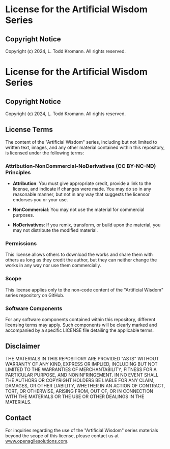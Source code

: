 # License for the Artificial Wisdom Series

## Copyright Notice

Copyright (c) 2024, L. Todd Kromann. All rights reserved.

# License for the Artificial Wisdom Series

## Copyright Notice

Copyright (c) 2024, L. Todd Kromann. All rights reserved.

## License Terms

The content of the "Artificial Wisdom" series, including but not limited to written text, images, and any other material contained within this repository, is licensed under the following terms:

### Attribution-NonCommercial-NoDerivatives (CC BY-NC-ND) Principles

- **Attribution**: You must give appropriate credit, provide a link to the license, and indicate if changes were made. You may do so in any reasonable manner, but not in any way that suggests the licensor endorses you or your use.

- **NonCommercial**: You may not use the material for commercial purposes.

- **NoDerivatives**: If you remix, transform, or build upon the material, you may not distribute the modified material.

### Permissions

This license allows others to download the works and share them with others as long as they credit the author, but they can neither change the works in any way nor use them commercially.

### Scope

This license applies only to the non-code content of the "Artificial Wisdom" series repository on GitHub.

### Software Components

For any software components contained within this repository, different licensing terms may apply. Such components will be clearly marked and accompanied by a specific LICENSE file detailing the applicable terms.

## Disclaimer

THE MATERIALS IN THIS REPOSITORY ARE PROVIDED "AS IS" WITHOUT WARRANTY OF ANY KIND, EXPRESS OR IMPLIED, INCLUDING BUT NOT LIMITED TO THE WARRANTIES OF MERCHANTABILITY, FITNESS FOR A PARTICULAR PURPOSE, AND NONINFRINGEMENT. IN NO EVENT SHALL THE AUTHORS OR COPYRIGHT HOLDERS BE LIABLE FOR ANY CLAIM, DAMAGES, OR OTHER LIABILITY, WHETHER IN AN ACTION OF CONTRACT, TORT, OR OTHERWISE, ARISING FROM, OUT OF, OR IN CONNECTION WITH THE MATERIALS OR THE USE OR OTHER DEALINGS IN THE MATERIALS.

## Contact

For inquiries regarding the use of the "Artificial Wisdom" series materials beyond the scope of this license, please contact us at www.openagilesolutions.com.

